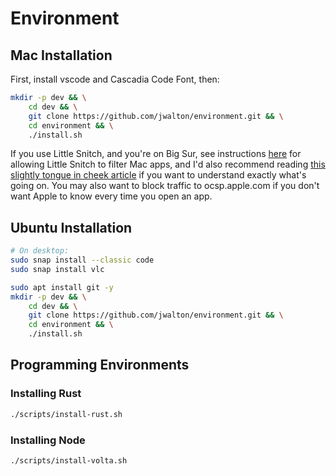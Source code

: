 # Environment

## Mac Installation

First, install vscode and Cascadia Code Font, then:

```sh
mkdir -p dev && \
    cd dev && \
    git clone https://github.com/jwalton/environment.git && \
    cd environment && \
    ./install.sh
```

If you use Little Snitch, and you're on Big Sur, see instructions [here](https://tinyapps.org/blog/202010210700_whose_computer_is_it.html) for allowing Little Snitch to filter Mac apps, and I'd also recommend reading [this slightly tongue in cheek article](https://www.naut.ca/blog/2020/11/13/forbidden-commands-to-liberate-macos/) if you want to understand exactly what's going on.  You may also want to block traffic to ocsp.apple.com if you don't want Apple to know every time you open an app.

## Ubuntu Installation

```sh
# On desktop:
sudo snap install --classic code
sudo snap install vlc

sudo apt install git -y
mkdir -p dev && \
    cd dev && \
    git clone https://github.com/jwalton/environment.git && \
    cd environment && \
    ./install.sh
```

## Programming Environments

### Installing Rust

```sh
./scripts/install-rust.sh
```

### Installing Node

```sh
./scripts/install-volta.sh
```
